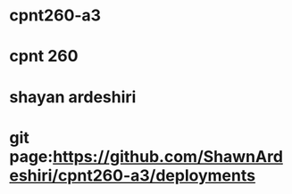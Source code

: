 # cpnt260-a3

# cpnt 260

# shayan ardeshiri

# git page:https://github.com/ShawnArdeshiri/cpnt260-a3/deployments
